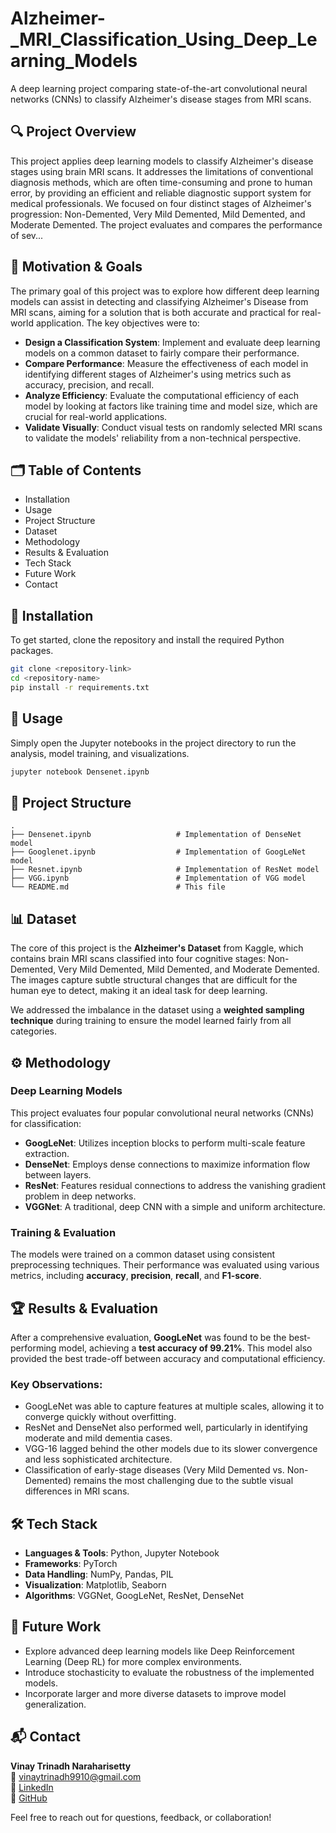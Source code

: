 # Alzheimer-_MRI_Classification_Using_Deep_Learning_Models
A deep learning project comparing state-of-the-art convolutional neural networks (CNNs) to classify Alzheimer's disease stages from MRI scans.

## 🔍 Project Overview

This project applies deep learning models to classify Alzheimer's disease stages using brain MRI scans. It addresses the limitations of conventional diagnosis methods, which are often time-consuming and prone to human error, by providing an efficient and reliable diagnostic support system for medical professionals. We focused on four distinct stages of Alzheimer's progression: Non-Demented, Very Mild Demented, Mild Demented, and Moderate Demented. The project evaluates and compares the performance of sev...

## 🎯 Motivation & Goals

The primary goal of this project was to explore how different deep learning models can assist in detecting and classifying Alzheimer's Disease from MRI scans, aiming for a solution that is both accurate and practical for real-world application. The key objectives were to:

- **Design a Classification System**: Implement and evaluate deep learning models on a common dataset to fairly compare their performance.
- **Compare Performance**: Measure the effectiveness of each model in identifying different stages of Alzheimer's using metrics such as accuracy, precision, and recall.
- **Analyze Efficiency**: Evaluate the computational efficiency of each model by looking at factors like training time and model size, which are crucial for real-world applications.
- **Validate Visually**: Conduct visual tests on randomly selected MRI scans to validate the models' reliability from a non-technical perspective.

## 🗂 Table of Contents

- Installation  
- Usage  
- Project Structure  
- Dataset  
- Methodology  
- Results & Evaluation  
- Tech Stack  
- Future Work  
- Contact  

## 🔧 Installation

To get started, clone the repository and install the required Python packages.

```bash
git clone <repository-link>
cd <repository-name>
pip install -r requirements.txt
```

## 🚀 Usage

Simply open the Jupyter notebooks in the project directory to run the analysis, model training, and visualizations.

```bash
jupyter notebook Densenet.ipynb
```

## 📁 Project Structure

```
.
├── Densenet.ipynb                   # Implementation of DenseNet model
├── Googlenet.ipynb                  # Implementation of GoogLeNet model
├── Resnet.ipynb                     # Implementation of ResNet model
├── VGG.ipynb                        # Implementation of VGG model
└── README.md                        # This file
```

## 📊 Dataset

The core of this project is the **Alzheimer's Dataset** from Kaggle, which contains brain MRI scans classified into four cognitive stages: Non-Demented, Very Mild Demented, Mild Demented, and Moderate Demented. The images capture subtle structural changes that are difficult for the human eye to detect, making it an ideal task for deep learning.

We addressed the imbalance in the dataset using a **weighted sampling technique** during training to ensure the model learned fairly from all categories.

## ⚙️ Methodology

### Deep Learning Models

This project evaluates four popular convolutional neural networks (CNNs) for classification:

- **GoogLeNet**: Utilizes inception blocks to perform multi-scale feature extraction.  
- **DenseNet**: Employs dense connections to maximize information flow between layers.  
- **ResNet**: Features residual connections to address the vanishing gradient problem in deep networks.  
- **VGGNet**: A traditional, deep CNN with a simple and uniform architecture.

### Training & Evaluation

The models were trained on a common dataset using consistent preprocessing techniques. Their performance was evaluated using various metrics, including **accuracy**, **precision**, **recall**, and **F1-score**.

## 🏆 Results & Evaluation

After a comprehensive evaluation, **GoogLeNet** was found to be the best-performing model, achieving a **test accuracy of 99.21%**. This model also provided the best trade-off between accuracy and computational efficiency.

### Key Observations:

- GoogLeNet was able to capture features at multiple scales, allowing it to converge quickly without overfitting.
- ResNet and DenseNet also performed well, particularly in identifying moderate and mild dementia cases.
- VGG-16 lagged behind the other models due to its slower convergence and less sophisticated architecture.
- Classification of early-stage diseases (Very Mild Demented vs. Non-Demented) remains the most challenging due to the subtle visual differences in MRI scans.

## 🛠 Tech Stack

- **Languages & Tools**: Python, Jupyter Notebook  
- **Frameworks**: PyTorch  
- **Data Handling**: NumPy, Pandas, PIL  
- **Visualization**: Matplotlib, Seaborn  
- **Algorithms**: VGGNet, GoogLeNet, ResNet, DenseNet  

## 🌱 Future Work

- Explore advanced deep learning models like Deep Reinforcement Learning (Deep RL) for more complex environments.  
- Introduce stochasticity to evaluate the robustness of the implemented models.  
- Incorporate larger and more diverse datasets to improve model generalization.  

## 📬 Contact

**Vinay Trinadh Naraharisetty**  
📧 vinaytrinadh9910@gmail.com  
🔗 [LinkedIn](https://linkedin.com/in/VinayTrinadh)  
🔗 [GitHub](https://github.com/VinayTrinadh)  

Feel free to reach out for questions, feedback, or collaboration!
